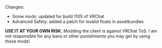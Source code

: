 Changes:
 * Some mods: updated for build 1105 of VRChat
 * Advanced Safety: added a patch for invalid floats in assetbundles

**USE IT AT YOUR OWN RISK.** Modding the client is against VRChat ToS. I am not responsible for any bans or other punishments you may get by using these mods!